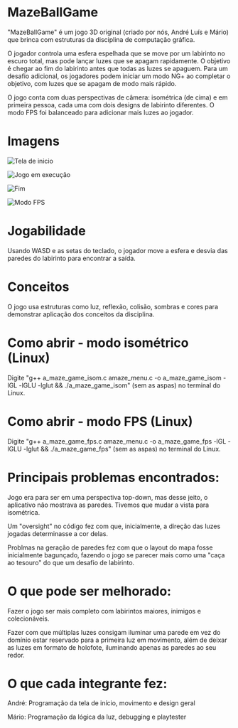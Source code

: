 # MazeBallGame
"MazeBallGame" é um jogo 3D original (criado por nós, André Luís e Mário) que brinca com estruturas da disciplina de computação gráfica.

O jogador controla uma esfera espelhada que se move por um labirinto no escuro total, mas pode lançar luzes que se apagam rapidamente. O objetivo é chegar ao fim do labirinto antes que todas as luzes se apaguem. Para um desafio adicional, os jogadores podem iniciar um modo NG+ ao completar o objetivo, com luzes que se apagam de modo mais rápido.

O jogo conta com duas perspectivas de câmera: isométrica (de cima) e em primeira pessoa, cada uma com dois designs de labirinto diferentes. O modo FPS foi balanceado para adicionar mais luzes ao jogador.

# Imagens
![Tela de inicio](https://i.imgur.com/WkDoRmz.png)

![Jogo em execução](https://i.imgur.com/ytIKuf9.png)

![Fim](https://i.imgur.com/7qRyWvi.png)

![Modo FPS](https://i.imgur.com/GxM31Ks.png)

# Jogabilidade
Usando WASD e as setas do teclado, o jogador move a esfera e desvia das paredes do labirinto para encontrar a saída.

# Conceitos 
O jogo usa estruturas como luz, reflexão, colisão, sombras e cores para demonstrar aplicação dos conceitos da disciplina.

# Como abrir - modo isométrico (Linux)
Digite "g++ a_maze_game_isom.c amaze_menu.c -o a_maze_game_isom -lGL -lGLU -lglut && ./a_maze_game_isom" (sem as aspas) no terminal do Linux.

# Como abrir - modo FPS (Linux)
Digite "g++ a_maze_game_fps.c amaze_menu.c -o a_maze_game_fps -lGL -lGLU -lglut && ./a_maze_game_fps" (sem as aspas) no terminal do Linux.

# Principais problemas encontrados:
Jogo era para ser em uma perspectiva top-down, mas desse jeito, o aplicativo não mostrava as paredes. Tivemos que mudar a vista para isométrica.

Um "oversight" no código fez com que, inicialmente, a direção das luzes jogadas determinasse a cor delas.

Problmas na geração de paredes fez com que o layout do mapa fosse inicialmente bagunçado, fazendo o jogo se parecer mais como uma "caça ao tesouro" do que um desafio de labirinto.

# O que pode ser melhorado:
Fazer o jogo ser mais completo com labirintos maiores, inimigos e colecionáveis.

Fazer com que múltiplas luzes consigam iluminar uma parede em vez do domínio estar reservado para a primeira luz em movimento, além de deixar as luzes em formato de holofote, iluminando apenas as paredes ao seu redor.

# O que cada integrante fez:
André: Programação da tela de início, movimento e design geral

Mário: Programação da lógica da luz, debugging e playtester

